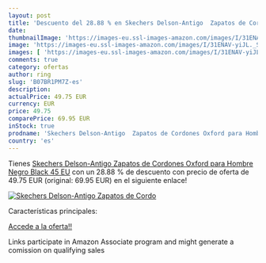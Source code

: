 ```yaml
---
layout: post
title: 'Descuento del 28.88 % en Skechers Delson-Antigo  Zapatos de Cordo'
date: 
thumbnailImage: 'https://images-eu.ssl-images-amazon.com/images/I/31ENAV-yiJL._SL200_.jpg'
image: 'https://images-eu.ssl-images-amazon.com/images/I/31ENAV-yiJL._SL200_.jpg'
images: [ 'https://images-eu.ssl-images-amazon.com/images/I/31ENAV-yiJL._SL200_.jpg' ]
comments: true
category: ofertas
author: ring
slug: 'B07BR1PM7Z-es'
description:
actualPrice: 49.75 EUR
currency: EUR
price: 49.75
comparePrice: 69.95 EUR
inStock: true
prodname: 'Skechers Delson-Antigo  Zapatos de Cordones Oxford para Hombre  Negro Black  45 EU'
country: 'es'
---
```


Tienes [Skechers Delson-Antigo  Zapatos de Cordones Oxford para Hombre  Negro Black  45 EU](https://www.amazon.es/dp/B07BR1PM7Z/?tag=tolees-21) con un 28.88 % de descuento con precio de oferta de 49.75 EUR (original: 69.95 EUR) en el siguiente enlace!

[![Skechers Delson-Antigo  Zapatos de Cordo](https://images-eu.ssl-images-amazon.com/images/I/31ENAV-yiJL._SL200_.jpg)](https://www.amazon.es/dp/B07BR1PM7Z/?tag=tolees-21)

Características principales:


[Accede a la oferta!!](https://www.amazon.es/dp/B07BR1PM7Z/?tag=tolees-21)

Links participate in Amazon Associate program and might generate a comission on qualifying sales


